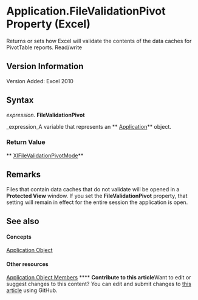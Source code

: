 
# Application.FileValidationPivot Property (Excel)

Returns or sets how Excel will validate the contents of the data caches for PivotTable reports. Read/write


## Version Information

Version Added: Excel 2010 


## Syntax

 _expression_. **FileValidationPivot**

 _expression_A variable that represents an  ** [Application](19b73597-5cf9-4f56-8227-b5211f657f6f.md)** object.


### Return Value

 ** [XlFileValidationPivotMode](8ca2047c-be0f-5ecd-3762-f5c294b9542c.md)**


## Remarks

Files that contain data caches that do not validate will be opened in a  **Protected View** window. If you set the **FileValidationPivot** property, that setting will remain in effect for the entire session the application is open.


## See also


#### Concepts


 [Application Object](19b73597-5cf9-4f56-8227-b5211f657f6f.md)
#### Other resources


 [Application Object Members](4cb9ca42-8d07-cc9c-2d80-4eb9a5921e1e.md)
****   **Contribute to this article**Want to edit or suggest changes to this content? You can edit and submit changes to  [this article](https://github.com/jhershey00/VBA_Excel_Test/OpenXMLCon/articles/3cf6e177-9dbe-8ee8-3d84-599d7e2221da.md) using GitHub.

